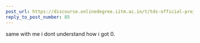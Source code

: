 ```yaml
---
post_url: https://discourse.onlinedegree.iitm.ac.in/t/tds-official-project1-discrepencies/171141/98
reply_to_post_number: 85
---
```

same with me  i dont understand how i got 0.